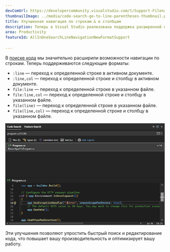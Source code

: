 ```yaml
---
devComUrl: https://developercommunity.visualstudio.com/t/Support-Filenamelinecolumn-format-in/10720994
thumbnailImage: ../media/code-search-go-to-line-parentheses-thumbnail.png
title: Улучшенная навигация по строкам & и столбцам
description: Теперь в Visual Studio реализована поддержка расширенной навигации по строкам и столбцам при поиске кода.
area: Productivity
featureId: AllInOneSearchLineNavigationNewFormatSupport

---
```



В [поиске кода](vscmd://Edit.NavigateTo) мы значительно расширили возможности навигации по строкам. Теперь поддерживаются следующие форматы:

- `:line` — переход к определенной строке в активном документе.
- `:line,col` — переход к определенной строке и столбцу в активном документе.
- `file:line` — переход к определенной строке в указанном файле.
- `file:line,col` — переход к определенной строке и столбцу в указанном файле.
- `file(line)` — переход к определенной строке в указанном файле.
- `file(line,col)` — переход к определенной строке и столбцу в указанном файле.

![Пример перехода к файлу, строке и столбцу](../media/code-search-go-to-line-parentheses.png)

Эти улучшения позволяют упростить быстрый поиск и редактирование кода, что повышает вашу производительность и оптимизирует вашу работу.
